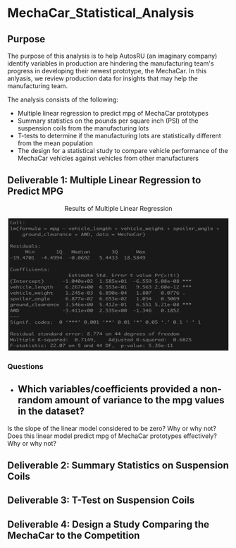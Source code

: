 # MechaCar_Statistical_Analysis

## Purpose

The purpose of this analysis is to help AutosRU (an imaginary company) identify variables in production are hindering the manufacturing team's progress in developing their newest prototype, the MechaCar. In this anlyasis, we review production data for insights that may help the manufacturing team.

The analysis consists of the following:
- Multiple linear regression to predict mpg of MechaCar prototypes
- Summary statistics on the pounds per square inch (PSI) of the suspension coils from the manufacturing lots
- T-tests to determine if the manufacturing lots are statistically different from the mean population
- The design for a statistical study to compare vehicle performance of the MechaCar vehicles against vehicles from other manufacturers

## Deliverable 1: Multiple Linear Regression to Predict MPG
<p align="center">Results of Multiple Linear Regression</p>

<p align="center"><img class="centerImage" src="https://github.com/jisellejones/MechaCar_Statistical_Analysis/blob/main/Images/deliverable1_multiple_linear_regression.png" width="500" height="300" alt="Results of Multiple Linear Regression" /></p>

### Questions
- Which variables/coefficients provided a non-random amount of variance to the mpg values in the dataset?
  - 
Is the slope of the linear model considered to be zero? Why or why not?
Does this linear model predict mpg of MechaCar prototypes effectively? Why or why not?

## Deliverable 2: Summary Statistics on Suspension Coils

## Deliverable 3: T-Test on Suspension Coils

## Deliverable 4: Design a Study Comparing the MechaCar to the Competition
